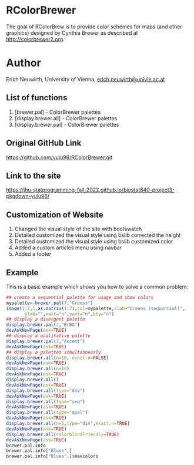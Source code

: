 # RColorBrewer

The goal of RColorBrew is to provide color schemes for maps (and other graphics) designed by Cynthia Brewer as described at http://colorbrewer2.org.

# Author

Erich Neuwirth, University of Vienna, erich.neuwirth@univie.ac.at


## List of functions

1.  [brewer.pal] - ColorBrewer palettes
2.  [display.brewer.all] - ColorBrewer palettes
3.  [display.brewer.pal] - ColorBrewer palettes

## Original GitHub Link

https://github.com/yulu98/RColorBrewer.git

## Link to the site

https://jhu-statprogramming-fall-2022.github.io/biostat840-project3-pkgdown-yulu98/

## Customization of Website

1. Changed the visual style of the site with bootswatch
2. Detailed customized the visual style using bslib corrected the height
3. Detailed customized the visual style using bslib customized color
4. Added a custom articles menu using navbar
5. Added a footer


## Example

This is a basic example which shows you how to solve a common problem:

``` r
## create a sequential palette for usage and show colors
mypalette<-brewer.pal(7,"Greens")
image(1:7,1,as.matrix(1:7),col=mypalette,xlab="Greens (sequential)",
       ylab="",xaxt="n",yaxt="n",bty="n")
## display a divergent palette
display.brewer.pal(7,"BrBG")
devAskNewPage(ask=TRUE)
## display a qualitative palette
display.brewer.pal(7,"Accent")
devAskNewPage(ask=TRUE)
## display a palettes simultanoeusly
display.brewer.all(n=10, exact.n=FALSE)
devAskNewPage(ask=TRUE)
display.brewer.all(n=10)
devAskNewPage(ask=TRUE)
display.brewer.all()
devAskNewPage(ask=TRUE)
display.brewer.all(type="div")
devAskNewPage(ask=TRUE)
display.brewer.all(type="seq")
devAskNewPage(ask=TRUE)
display.brewer.all(type="qual") 
devAskNewPage(ask=TRUE)
display.brewer.all(n=5,type="div",exact.n=TRUE)
devAskNewPage(ask=TRUE)
display.brewer.all(colorblindFriendly=TRUE)
devAskNewPage(ask=TRUE)
brewer.pal.info
brewer.pal.info["Blues",]
brewer.pal.info["Blues",]$maxcolors
```
